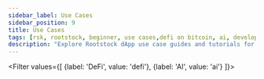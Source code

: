 ```yaml
---
sidebar_label: Use Cases
sidebar_position: 9
title: Use Cases
tags: [rsk, rootstock, beginner, use cases,defi on bitcoin, ai, developers, advanced, tutorials, guides]
description: "Explore Rootstock dApp use case guides and tutorials for building DeFi on Bitcoin, AI, and cross-chain solutions."
---
```


<Filter
values={[
{label: 'DeFi', value: 'defi'},
{label: 'AI', value: 'ai'}
]}>
<FilterItem
value="advanced, defi"
title="Build Omnichain Fungible Token (OFTs) on Rootstock with Layerzero"
subtitle="Layerzero"
color="orange"
linkHref="/developers/use-cases/rootstock-layerzero/"
description="This guide demonstrates implementing cross-chain token transfers using OFT (Omnichain Fungible Token) between Rootstock Testnet and Ethereum Sepolia Testnet via LayerZero's OFT V2 protocol."
/>
<FilterItem
value="ai"
title="Build a Conversational AI Agent with Blockchain Actions on Rootstock"
subtitle="ai agents"
color="orange"
linkHref="/developers/use-cases/ai-agent-rootstock"
description="This guide demonstrates how to build a lightweight dApp that connects a conversational AI agent to the Rootstock testnet, allowing users to perform DeFi actions like checking token balances and sending tRBTC simply by chatting."
/>
</Filter>